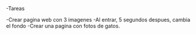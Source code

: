 -Tareas

-Crear pagina web con 3 imagenes
-Al entrar, 5 segundos despues, cambia el fondo
-Crear una pagina con fotos de gatos.
